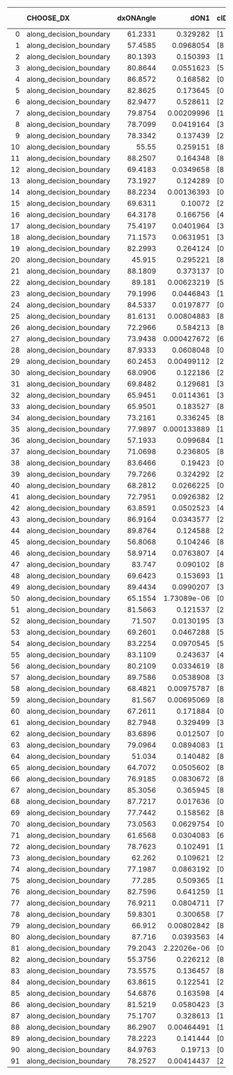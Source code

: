 |    | CHOOSE_DX               |   dxONAngle |        dON1 | cIDON1   |   dON_patch_1 |   nTON |         dON |   dxOFFAngle |       dOFF1 | cIDOFF1   |   dOFF_patch_1 |   nTOFF |        dOFF | SUCCESS   |   nExp |   dual_point_id |   subpoint_time_seconds |   total_execution_time |        logp |         dOFF/dON | Vote dOFF>dON   |
|---:|:------------------------|------------:|------------:|:---------|--------------:|-------:|------------:|-------------:|------------:|:----------|---------------:|--------:|------------:|:----------|-------:|----------------:|------------------------:|-----------------------:|------------:|-----------------:|:----------------|
|  0 | along_decision_boundary |     61.2331 | 0.329282    | [1 8]    |   0.329282    |      1 | 0.329282    |      54.5234 | 9.56526e-06 | [1 8]     |    9.56526e-06 |       1 | 9.56526e-06 | False     |      1 |               1 |                2.11083  |                2.48009 |  0          |      2.90488e-05 | False           |
|  1 | along_decision_boundary |     57.4585 | 0.0968054   | [8 9]    |   0.0968054   |      1 | 0.0968054   |      58.6892 | 0.0109795   | [8 9]     |    0.0109795   |       1 | 0.0109795   | False     |      2 |               3 |                1.83394  |                4.37007 | -0.5        |      0.113418    | False           |
|  2 | along_decision_boundary |     80.1393 | 0.150393    | [1 8]    |   0.150393    |      1 | 0.150393    |      63.566  | 0.134816    | [0 8]     |    0.134816    |       1 | 0.134816    | False     |      3 |               6 |                3.62401  |               11.8933  | -1          |      0.896428    | False           |
|  3 | along_decision_boundary |     80.8644 | 0.0551623   | [5 7]    |   0.0551623   |      1 | 0.0551623   |      76.4401 | 0.219334    | [5 7]     |    0.219334    |       1 | 0.219334    | True      |      4 |               9 |                3.32655  |               16.8326  | -1.5        |      3.97617     | True            |
|  4 | along_decision_boundary |     86.8572 | 0.168582    | [0 1]    |   0.168582    |      1 | 0.168582    |      78.6149 | 0.0560824   | [0 1]     |    0.0560824   |       1 | 0.0560824   | False     |      5 |              10 |                3.23368  |               20.0723  | -0.5        |      0.332671    | False           |
|  5 | along_decision_boundary |     82.8625 | 0.173645    | [0 1]    |   0.173645    |      1 | 0.173645    |      82.7931 | 0.652939    | [0 1]     |    0.652939    |       1 | 0.652939    | True      |      6 |              11 |                3.95459  |               24.0339  | -0.9        |      3.76018     | True            |
|  6 | along_decision_boundary |     82.9477 | 0.528611    | [2 8]    |   0.528611    |      1 | 0.528611    |      64.6351 | 0.00275023  | [2 8]     |    0.00275023  |       1 | 0.00275023  | False     |      7 |              13 |                2.81285  |               34.1689  | -0.333333   |      0.00520274  | False           |
|  7 | along_decision_boundary |     79.8754 | 0.00209996  | [1 8]    |   0.00209996  |      1 | 0.00209996  |      86.2437 | 0.0821435   | [0 8]     |    0.0821435   |       1 | 0.0821435   | True      |      8 |              14 |                1.3591   |               35.533   | -0.642857   |     39.1167      | True            |
|  8 | along_decision_boundary |     78.7099 | 0.0419164   | [3 5]    |   0.0419164   |      1 | 0.0419164   |      80.5647 | 0.0626375   | [3 5]     |    0.0626375   |       1 | 0.0626375   | True      |      9 |              16 |                1.77973  |               40.3444  | -0.25       |      1.49434     | True            |
|  9 | along_decision_boundary |     78.3342 | 0.137439    | [2 4]    |   0.137439    |      1 | 0.137439    |      59.9005 | 0.393072    | [2 4]     |    0.393072    |       1 | 0.393072    | True      |     10 |              18 |                5.03932  |               45.4514  | -0.0555556  |      2.85998     | True            |
| 10 | along_decision_boundary |     55.55   | 0.259151    | [8 9]    |   0.259151    |      1 | 0.259151    |      61.7096 | 0.491339    | [8 9]     |    0.491339    |       1 | 0.491339    | True      |     11 |              19 |                4.61157  |               50.0711  | -0          |      1.89596     | True            |
| 11 | along_decision_boundary |     88.2507 | 0.164348    | [8 9]    |   0.164348    |      1 | 0.164348    |      81.0979 | 0.611128    | [8 9]     |    0.611128    |       1 | 0.611128    | True      |     12 |              22 |                5.02842  |               55.2225  | -0.0454545  |      3.7185      | True            |
| 12 | along_decision_boundary |     69.4183 | 0.0349658   | [8 9]    |   0.0349658   |      1 | 0.0349658   |      70.3324 | 0.43719     | [8 9]     |    0.43719     |       1 | 0.43719     | True      |     13 |              23 |                3.04231  |               58.2718  | -0.166667   |     12.5034      | True            |
| 13 | along_decision_boundary |     73.1927 | 0.124289    | [0 8]    |   0.124289    |      1 | 0.124289    |      65.3607 | 5.50596e-05 | [1 8]     |    5.50596e-05 |       1 | 5.50596e-05 | False     |     14 |              24 |                1.66068  |               59.9375  | -0.346154   |      0.000442998 | False           |
| 14 | along_decision_boundary |     88.2234 | 0.00136393  | [0 1]    |   0.00136393  |      1 | 0.00136393  |      87.4848 | 0.0116961   | [0 1]     |    0.0116961   |       1 | 0.0116961   | True      |     15 |              26 |                1.02088  |               64.3959  | -0.142857   |      8.57532     | True            |
| 15 | along_decision_boundary |     69.6311 | 0.10072     | [2 9]    |   0.10072     |      1 | 0.10072     |      69.2564 | 0.0242226   | [2 9]     |    0.0242226   |       1 | 0.0242226   | False     |     16 |              27 |                1.45758  |               65.8585  | -0.3        |      0.240494    | False           |
| 16 | along_decision_boundary |     64.3178 | 0.166756    | [4 8]    |   0.166756    |      1 | 0.166756    |      73.334  | 0.0693829   | [4 8]     |    0.0693829   |       1 | 0.0693829   | False     |     17 |              29 |                3.15908  |               69.0715  | -0.125      |      0.416074    | False           |
| 17 | along_decision_boundary |     75.4197 | 0.0401964   | [3 6]    |   0.0401964   |      1 | 0.0401964   |      70.6385 | 0.09341     | [3 6]     |    0.09341     |       1 | 0.09341     | True      |     18 |              30 |                1.89496  |               70.9753  | -0.0294118  |      2.32384     | True            |
| 18 | along_decision_boundary |     71.1573 | 0.0631951   | [3 4]    |   0.0631951   |      1 | 0.0631951   |      80.6145 | 0.00643408  | [3 4]     |    0.00643408  |       1 | 0.00643408  | False     |     19 |              32 |                2.40667  |               77.8764  | -0.111111   |      0.101813    | False           |
| 19 | along_decision_boundary |     82.2993 | 0.264124    | [0 8]    |   0.264124    |      1 | 0.264124    |      50.7691 | 0.0510066   | [1 8]     |    0.0510066   |       1 | 0.0510066   | False     |     20 |              35 |                3.56383  |               81.5358  | -0.0263158  |      0.193116    | False           |
| 20 | along_decision_boundary |     45.915  | 0.295221    | [8 9]    |   0.295221    |      1 | 0.295221    |      56.8072 | 0.116357    | [8 9]     |    0.116357    |       1 | 0.116357    | False     |     21 |              37 |                4.76224  |               86.3462  | -0          |      0.394133    | False           |
| 21 | along_decision_boundary |     88.1809 | 0.373137    | [0 1]    |   0.373137    |      1 | 0.373137    |      74.0411 | 0.00261737  | [0 1]     |    0.00261737  |       1 | 0.00261737  | False     |     22 |              41 |                2.27671  |               90.6005  | -0.0238095  |      0.00701451  | False           |
| 22 | along_decision_boundary |     89.181  | 0.00623219  | [5 9]    |   0.00623219  |      1 | 0.00623219  |      89.2147 | 0.00140119  | [5 9]     |    0.00140119  |       1 | 0.00140119  | False     |     23 |              43 |                0.94132  |               91.5886  | -0.0909091  |      0.22483     | False           |
| 23 | along_decision_boundary |     79.1996 | 0.0446843   | [1 8]    |   0.0446843   |      1 | 0.0446843   |      74.7686 | 0.0904187   | [0 8]     |    0.0904187   |       1 | 0.0904187   | True      |     24 |              44 |                2.80177  |               94.3944  | -0.195652   |      2.0235      | True            |
| 24 | along_decision_boundary |     84.5337 | 0.0197877   | [0 1]    |   0.0197877   |      1 | 0.0197877   |      87.4674 | 0.240286    | [0 1]     |    0.240286    |       1 | 0.240286    | True      |     25 |              49 |                3.71862  |              101.565   | -0.0833333  |     12.1432      | True            |
| 25 | along_decision_boundary |     81.6131 | 0.00804883  | [8 9]    |   0.00804883  |      1 | 0.00804883  |      80.9868 | 0.0230722   | [8 9]     |    0.0230722   |       1 | 0.0230722   | True      |     26 |              50 |                1.25227  |              102.826   | -0.02       |      2.86653     | True            |
| 26 | along_decision_boundary |     72.2966 | 0.584213    | [8 9]    |   0.584213    |      1 | 0.584213    |      64.5193 | 0.0750332   | [8 9]     |    0.0750332   |       1 | 0.0750332   | False     |     27 |              53 |                5.57548  |              111.377   | -0          |      0.128435    | False           |
| 27 | along_decision_boundary |     73.9438 | 0.000427672 | [6 9]    |   0.000427672 |      1 | 0.000427672 |      87.3241 | 0.122667    | [6 9]     |    0.122667    |       1 | 0.122667    | True      |     28 |              55 |                3.37068  |              114.802   | -0.0185185  |    286.825       | True            |
| 28 | along_decision_boundary |     87.9333 | 0.0608048   | [0 8]    |   0.0608048   |      1 | 0.0608048   |      72.9917 | 0.302308    | [1 8]     |    0.302308    |       1 | 0.302308    | True      |     29 |              56 |                1.72465  |              116.534   | -0          |      4.97178     | True            |
| 29 | along_decision_boundary |     60.2453 | 0.00499112  | [2 7]    |   0.00499112  |      1 | 0.00499112  |      76.1102 | 0.038924    | [2 7]     |    0.038924    |       1 | 0.038924    | True      |     30 |              63 |                2.04272  |              124.084   | -0.0172414  |      7.79865     | True            |
| 30 | along_decision_boundary |     68.0906 | 0.122186    | [2 8]    |   0.122186    |      1 | 0.122186    |      68.408  | 0.0602543   | [2 8]     |    0.0602543   |       1 | 0.0602543   | False     |     31 |              65 |                2.21973  |              126.369   | -0.0666667  |      0.493136    | False           |
| 31 | along_decision_boundary |     69.8482 | 0.129681    | [3 4]    |   0.129681    |      1 | 0.129681    |      59.3277 | 0.104702    | [3 4]     |    0.104702    |       1 | 0.104702    | False     |     32 |              66 |                1.89727  |              128.276   | -0.016129   |      0.807387    | False           |
| 32 | along_decision_boundary |     65.9451 | 0.0114361   | [3 8]    |   0.0114361   |      1 | 0.0114361   |      67.9419 | 0.146905    | [3 8]     |    0.146905    |       1 | 0.146905    | True      |     33 |              71 |                1.39791  |              133.655   | -0          |     12.8457      | True            |
| 33 | along_decision_boundary |     65.9501 | 0.183527    | [8 9]    |   0.183527    |      1 | 0.183527    |      56.1912 | 0.22108     | [8 9]     |    0.22108     |       1 | 0.22108     | True      |     34 |              74 |                3.70618  |              138.962   | -0.0151515  |      1.20462     | True            |
| 34 | along_decision_boundary |     73.2161 | 0.336245    | [8 9]    |   0.336245    |      1 | 0.336245    |      75.7346 | 0.0301549   | [8 9]     |    0.0301549   |       1 | 0.0301549   | False     |     35 |              75 |                2.56045  |              141.529   | -0.0588235  |      0.0896813   | False           |
| 35 | along_decision_boundary |     77.9897 | 0.000133889 | [1 9]    |   0.000133889 |      1 | 0.000133889 |      52.2185 | 0.000111103 | [0 9]     |    0.000111103 |       1 | 0.000111103 | False     |     36 |              77 |                0.951014 |              142.528   | -0.0142857  |      0.82981     | False           |
| 36 | along_decision_boundary |     57.1933 | 0.099684    | [1 9]    |   0.099684    |      1 | 0.099684    |      54.2536 | 2.36211e-06 | [1 9]     |    2.36211e-06 |       1 | 2.36211e-06 | False     |     37 |              78 |                1.37929  |              143.917   | -0          |      2.3696e-05  | False           |
| 37 | along_decision_boundary |     71.0698 | 0.236805    | [8 9]    |   0.236805    |      1 | 0.236805    |      72.7392 | 0.0195366   | [8 9]     |    0.0195366   |       1 | 0.0195366   | False     |     38 |              79 |                2.1347   |              146.061   | -0.0135135  |      0.0825008   | False           |
| 38 | along_decision_boundary |     83.6466 | 0.19423     | [0 8]    |   0.19423     |      1 | 0.19423     |      71.2289 | 5.35724e-05 | [1 8]     |    5.35724e-05 |       1 | 5.35724e-05 | False     |     39 |              82 |                2.49774  |              156.577   | -0.0526316  |      0.000275819 | False           |
| 39 | along_decision_boundary |     79.7266 | 0.324292    | [2 6]    |   0.324292    |      1 | 0.324292    |      80.6477 | 0.298905    | [2 6]     |    0.298905    |       1 | 0.298905    | False     |     40 |              83 |                1.43809  |              158.02    | -0.115385   |      0.921716    | False           |
| 40 | along_decision_boundary |     68.2812 | 0.0266225   | [0 1]    |   0.0266225   |      1 | 0.0266225   |      70.8308 | 0.105439    | [0 1]     |    0.105439    |       1 | 0.105439    | True      |     41 |              84 |                1.56943  |              159.599   | -0.2        |      3.96051     | True            |
| 41 | along_decision_boundary |     72.7951 | 0.0926382   | [2 4]    |   0.0926382   |      1 | 0.0926382   |      62.9069 | 0.369109    | [2 4]     |    0.369109    |       1 | 0.369109    | True      |     42 |              86 |                3.10062  |              166.65    | -0.109756   |      3.98441     | True            |
| 42 | along_decision_boundary |     63.8591 | 0.0502523   | [4 7]    |   0.0502523   |      1 | 0.0502523   |      62.6996 | 0.0651461   | [4 7]     |    0.0651461   |       1 | 0.0651461   | True      |     43 |              89 |                2.19494  |              168.954   | -0.047619   |      1.29638     | True            |
| 43 | along_decision_boundary |     86.9164 | 0.0343577   | [2 7]    |   0.0343577   |      1 | 0.0343577   |      78.6964 | 0.372651    | [2 7]     |    0.372651    |       1 | 0.372651    | True      |     44 |              94 |                3.42694  |              179.785   | -0.0116279  |     10.8462      | True            |
| 44 | along_decision_boundary |     89.8764 | 0.124588    | [2 7]    |   0.124588    |      1 | 0.124588    |      73.5463 | 0.131052    | [2 7]     |    0.131052    |       1 | 0.131052    | True      |     45 |              95 |                2.72649  |              182.517   | -0          |      1.05188     | True            |
| 45 | along_decision_boundary |     56.8068 | 0.104246    | [8 9]    |   0.104246    |      1 | 0.104246    |      77.2853 | 0.0347333   | [8 9]     |    0.0347333   |       1 | 0.0347333   | False     |     46 |              98 |                1.03324  |              188.32    | -0.0111111  |      0.333185    | False           |
| 46 | along_decision_boundary |     58.9714 | 0.0763807   | [4 8]    |   0.0763807   |      1 | 0.0763807   |      57.9145 | 0.0775877   | [4 8]     |    0.0775877   |       1 | 0.0775877   | True      |     47 |              99 |                1.55182  |              189.877   | -0          |      1.0158      | True            |
| 47 | along_decision_boundary |     83.747  | 0.090102    | [8 9]    |   0.090102    |      1 | 0.090102    |      77.6046 | 0.240006    | [8 9]     |    0.240006    |       1 | 0.240006    | True      |     48 |             100 |                3.54984  |              193.437   | -0.0106383  |      2.66372     | True            |
| 48 | along_decision_boundary |     69.6423 | 0.153693    | [1 9]    |   0.153693    |      1 | 0.153693    |      82.42   | 0.0749301   | [0 9]     |    0.0749301   |       1 | 0.0749301   | False     |     49 |             101 |                2.53336  |              195.976   | -0.0416667  |      0.487531    | False           |
| 49 | along_decision_boundary |     89.4434 | 0.0990207   | [3 6]    |   0.0990207   |      1 | 0.0990207   |      83.2007 | 0.0358857   | [3 6]     |    0.0358857   |       1 | 0.0358857   | False     |     50 |             103 |                1.87509  |              197.892   | -0.0102041  |      0.362406    | False           |
| 50 | along_decision_boundary |     65.1554 | 1.73089e-06 | [0 9]    |   1.73089e-06 |      1 | 1.73089e-06 |      81.6933 | 5.55572e-06 | [0 9]     |    5.55572e-06 |       1 | 5.55572e-06 | True      |     51 |             106 |                0.849163 |              205.359   | -0          |      3.20975     | True            |
| 51 | along_decision_boundary |     81.5663 | 0.121537    | [2 3]    |   0.121537    |      1 | 0.121537    |      79.5056 | 0.0488566   | [2 3]     |    0.0488566   |       1 | 0.0488566   | False     |     52 |             111 |                2.14032  |              214.228   | -0.00980392 |      0.40199     | False           |
| 52 | along_decision_boundary |     71.507  | 0.0130195   | [3 5]    |   0.0130195   |      1 | 0.0130195   |      75.1598 | 0.374736    | [3 5]     |    0.374736    |       1 | 0.374736    | True      |     53 |             112 |                5.25184  |              219.485   | -0          |     28.7827      | True            |
| 53 | along_decision_boundary |     69.2601 | 0.0467288   | [5 6]    |   0.0467288   |      1 | 0.0467288   |      68.4531 | 0.282274    | [5 6]     |    0.282274    |       1 | 0.282274    | True      |     54 |             113 |                3.02865  |              222.52    | -0.00943396 |      6.04067     | True            |
| 54 | along_decision_boundary |     83.2254 | 0.0970545   | [5 6]    |   0.0970545   |      1 | 0.0970545   |      84.0505 | 0.0654503   | [5 6]     |    0.0654503   |       1 | 0.0654503   | False     |     55 |             114 |                1.74343  |              224.268   | -0.037037   |      0.674366    | False           |
| 55 | along_decision_boundary |     83.1109 | 0.243637    | [4 8]    |   0.243637    |      1 | 0.243637    |      76.7452 | 0.609881    | [4 8]     |    0.609881    |       1 | 0.609881    | True      |     56 |             115 |                7.2137   |              231.489   | -0.00909091 |      2.50324     | True            |
| 56 | along_decision_boundary |     80.2109 | 0.0334619   | [8 9]    |   0.0334619   |      1 | 0.0334619   |      78.5555 | 0.041114    | [8 9]     |    0.041114    |       1 | 0.041114    | True      |     57 |             118 |                2.10012  |              236.923   | -0.0357143  |      1.22868     | True            |
| 57 | along_decision_boundary |     89.7586 | 0.0538908   | [3 5]    |   0.0538908   |      1 | 0.0538908   |      66.0622 | 0.100321    | [3 5]     |    0.100321    |       1 | 0.100321    | True      |     58 |             119 |                3.0433   |              239.977   | -0.0789474  |      1.86156     | True            |
| 58 | along_decision_boundary |     68.4821 | 0.00975787  | [8 9]    |   0.00975787  |      1 | 0.00975787  |      73.7846 | 0.0100353   | [8 9]     |    0.0100353   |       1 | 0.0100353   | True      |     59 |             120 |                1.34436  |              241.329   | -0.137931   |      1.02844     | True            |
| 59 | along_decision_boundary |     81.567  | 0.00695069  | [8 9]    |   0.00695069  |      1 | 0.00695069  |      88.7769 | 0.0848986   | [8 9]     |    0.0848986   |       1 | 0.0848986   | True      |     60 |             121 |                2.09044  |              243.429   | -0.211864   |     12.2144      | True            |
| 60 | along_decision_boundary |     67.2611 | 0.171884    | [0 1]    |   0.171884    |      1 | 0.171884    |      61.2463 | 0.0034143   | [0 1]     |    0.0034143   |       1 | 0.0034143   | False     |     61 |             124 |                1.80848  |              247.688   | -0.3        |      0.0198639   | False           |
| 61 | along_decision_boundary |     82.7948 | 0.329499    | [3 5]    |   0.329499    |      1 | 0.329499    |      66.2152 | 0.473548    | [3 5]     |    0.473548    |       1 | 0.473548    | True      |     62 |             126 |                2.05996  |              249.802   | -0.204918   |      1.43718     | True            |
| 62 | along_decision_boundary |     83.6896 | 0.012507    | [0 1]    |   0.012507    |      1 | 0.012507    |      89.7989 | 0.0602726   | [0 1]     |    0.0602726   |       1 | 0.0602726   | True      |     63 |             128 |                1.84939  |              255.225   | -0.290323   |      4.8191      | True            |
| 63 | along_decision_boundary |     79.0964 | 0.0894083   | [1 9]    |   0.0894083   |      1 | 0.0894083   |      49.2937 | 0.142798    | [0 9]     |    0.142798    |       1 | 0.142798    | True      |     64 |             130 |                2.00133  |              257.282   | -0.388889   |      1.59714     | True            |
| 64 | along_decision_boundary |     51.034  | 0.140482    | [8 9]    |   0.140482    |      1 | 0.140482    |      56.0075 | 0.0224566   | [8 9]     |    0.0224566   |       1 | 0.0224566   | False     |     65 |             133 |                1.8007   |              266.581   | -0.5        |      0.159853    | False           |
| 65 | along_decision_boundary |     64.7072 | 0.0505602   | [8 9]    |   0.0505602   |      1 | 0.0505602   |      54.043  | 0.141576    | [8 9]     |    0.141576    |       1 | 0.141576    | True      |     66 |             134 |                3.18623  |              269.774   | -0.376923   |      2.80015     | True            |
| 66 | along_decision_boundary |     76.9185 | 0.0830672   | [8 9]    |   0.0830672   |      1 | 0.0830672   |      64.7622 | 0.145299    | [8 9]     |    0.145299    |       1 | 0.145299    | True      |     67 |             135 |                3.72407  |              273.503   | -0.484848   |      1.74917     | True            |
| 67 | along_decision_boundary |     85.3056 | 0.365945    | [8 9]    |   0.365945    |      1 | 0.365945    |      67.2551 | 0.11571     | [8 9]     |    0.11571     |       1 | 0.11571     | False     |     68 |             136 |                2.97938  |              276.488   | -0.604478   |      0.316195    | False           |
| 68 | along_decision_boundary |     87.7217 | 0.017636    | [0 1]    |   0.017636    |      1 | 0.017636    |      80.7172 | 0.303459    | [0 1]     |    0.303459    |       1 | 0.303459    | True      |     69 |             137 |                5.46565  |              281.961   | -0.470588   |     17.2068      | True            |
| 69 | along_decision_boundary |     77.7442 | 0.158562    | [8 9]    |   0.158562    |      1 | 0.158562    |      71.6246 | 0.290002    | [8 9]     |    0.290002    |       1 | 0.290002    | True      |     70 |             138 |                3.55838  |              285.526   | -0.586957   |      1.82895     | True            |
| 70 | along_decision_boundary |     73.0563 | 0.0629754   | [0 1]    |   0.0629754   |      1 | 0.0629754   |      75.8454 | 0.107661    | [0 1]     |    0.107661    |       1 | 0.107661    | True      |     71 |             139 |                1.35877  |              286.89    | -0.714286   |      1.70957     | True            |
| 71 | along_decision_boundary |     61.6568 | 0.0304083   | [6 9]    |   0.0304083   |      1 | 0.0304083   |      58.7415 | 0.148458    | [6 9]     |    0.148458    |       1 | 0.148458    | True      |     72 |             141 |                1.61687  |              288.544   | -0.852113   |      4.88217     | True            |
| 72 | along_decision_boundary |     78.7623 | 0.102491    | [1 8]    |   0.102491    |      1 | 0.102491    |      83.7453 | 0.0293159   | [0 8]     |    0.0293159   |       1 | 0.0293159   | False     |     73 |             142 |                1.86378  |              290.416   | -1          |      0.286035    | False           |
| 73 | along_decision_boundary |     62.262  | 0.109621    | [2 8]    |   0.109621    |      1 | 0.109621    |      68.7516 | 0.00223542  | [2 8]     |    0.00223542  |       1 | 0.00223542  | False     |     74 |             143 |                1.5735   |              291.998   | -0.828767   |      0.0203921   | False           |
| 74 | along_decision_boundary |     77.1987 | 0.0863192   | [0 8]    |   0.0863192   |      1 | 0.0863192   |      40.852  | 0.000175766 | [1 8]     |    0.000175766 |       1 | 0.000175766 | False     |     75 |             145 |                2.91053  |              298.63    | -0.675676   |      0.00203623  | False           |
| 75 | along_decision_boundary |     77.285  | 0.509365    | [1 9]    |   0.509365    |      1 | 0.509365    |      61.6449 | 0.0455073   | [0 9]     |    0.0455073   |       1 | 0.0455073   | False     |     76 |             146 |                4.8819   |              303.52    | -0.54       |      0.0893413   | False           |
| 76 | along_decision_boundary |     82.7596 | 0.641259    | [1 9]    |   0.641259    |      1 | 0.641259    |      65.0895 | 0.299796    | [0 9]     |    0.299796    |       1 | 0.299796    | False     |     77 |             147 |                4.06374  |              307.591   | -0.421053   |      0.467511    | False           |
| 77 | along_decision_boundary |     76.9211 | 0.0804711   | [7 9]    |   0.0804711   |      1 | 0.0804711   |      83.4143 | 0.120934    | [7 9]     |    0.120934    |       1 | 0.120934    | True      |     78 |             151 |                2.19417  |              314.313   | -0.318182   |      1.50282     | True            |
| 78 | along_decision_boundary |     59.8301 | 0.300658    | [7 9]    |   0.300658    |      1 | 0.300658    |      60.1152 | 0.238862    | [7 9]     |    0.238862    |       1 | 0.238862    | False     |     79 |             152 |                5.14316  |              319.464   | -0.410256   |      0.794463    | False           |
| 79 | along_decision_boundary |     66.912  | 0.00802842  | [8 9]    |   0.00802842  |      1 | 0.00802842  |      67.3921 | 0.0604563   | [8 9]     |    0.0604563   |       1 | 0.0604563   | True      |     80 |             155 |                1.48849  |              321.04    | -0.310127   |      7.53028     | True            |
| 80 | along_decision_boundary |     87.716  | 0.0393563   | [4 8]    |   0.0393563   |      1 | 0.0393563   |      80.7367 | 0.146809    | [4 8]     |    0.146809    |       1 | 0.146809    | True      |     81 |             156 |                2.02189  |              323.066   | -0.4        |      3.73025     | True            |
| 81 | along_decision_boundary |     79.2043 | 2.22026e-06 | [0 9]    |   2.22026e-06 |      1 | 2.22026e-06 |      80.4572 | 0.279393    | [1 9]     |    0.279393    |       1 | 0.279393    | True      |     82 |             157 |                2.25107  |              325.322   | -0.5        | 125838           | True            |
| 82 | along_decision_boundary |     55.3756 | 0.226212    | [8 9]    |   0.226212    |      1 | 0.226212    |      69.2379 | 0.299775    | [8 9]     |    0.299775    |       1 | 0.299775    | True      |     83 |             159 |                6.15519  |              331.54    | -0.609756   |      1.3252      | True            |
| 83 | along_decision_boundary |     73.5575 | 0.136457    | [8 9]    |   0.136457    |      1 | 0.136457    |      77.7445 | 0.49035     | [8 9]     |    0.49035     |       1 | 0.49035     | True      |     84 |             161 |                4.06161  |              337.265   | -0.728916   |      3.59344     | True            |
| 84 | along_decision_boundary |     63.8615 | 0.122541    | [2 8]    |   0.122541    |      1 | 0.122541    |      68.7929 | 0.0624045   | [2 8]     |    0.0624045   |       1 | 0.0624045   | False     |     85 |             162 |                2.2027   |              339.476   | -0.857143   |      0.509253    | False           |
| 85 | along_decision_boundary |     54.6876 | 0.163598    | [4 8]    |   0.163598    |      1 | 0.163598    |      65.0888 | 0.0832101   | [4 8]     |    0.0832101   |       1 | 0.0832101   | False     |     86 |             164 |                2.30734  |              341.845   | -0.711765   |      0.508627    | False           |
| 86 | along_decision_boundary |     81.5219 | 0.0580423   | [3 8]    |   0.0580423   |      1 | 0.0580423   |      85.5577 | 0.122078    | [3 8]     |    0.122078    |       1 | 0.122078    | True      |     87 |             165 |                1.70267  |              343.556   | -0.581395   |      2.10327     | True            |
| 87 | along_decision_boundary |     75.1707 | 0.328613    | [1 8]    |   0.328613    |      1 | 0.328613    |      76.3385 | 2.40369e-06 | [0 8]     |    2.40369e-06 |       1 | 2.40369e-06 | False     |     88 |             166 |                1.42353  |              344.986   | -0.695402   |      7.31465e-06 | False           |
| 88 | along_decision_boundary |     86.2907 | 0.00464491  | [1 9]    |   0.00464491  |      1 | 0.00464491  |      66.947  | 2.49219e-05 | [0 9]     |    2.49219e-05 |       1 | 2.49219e-05 | False     |     89 |             167 |                1.61484  |              346.608   | -0.568182   |      0.00536543  | False           |
| 89 | along_decision_boundary |     78.2223 | 0.141444    | [0 1]    |   0.141444    |      1 | 0.141444    |      82.5747 | 0.024148    | [0 1]     |    0.024148    |       1 | 0.024148    | False     |     90 |             168 |                2.17146  |              348.788   | -0.455056   |      0.170725    | False           |
| 90 | along_decision_boundary |     84.9763 | 0.19713     | [0 1]    |   0.19713     |      1 | 0.19713     |      89.2796 | 0.652468    | [0 1]     |    0.652468    |       1 | 0.652468    | True      |     91 |             170 |                4.64684  |              353.485   | -0.355556   |      3.30984     | True            |
| 91 | along_decision_boundary |     78.2527 | 0.00414437  | [2 4]    |   0.00414437  |      1 | 0.00414437  |      74.5868 | 0.0061079   | [2 4]     |    0.0061079   |       1 | 0.0061079   | True      |     92 |             171 |                1.06246  |              354.554   | -0.445055   |      1.47378     | True            |